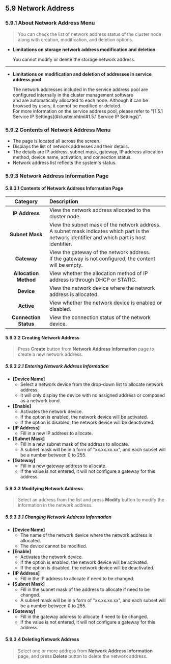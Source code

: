 ## 5.9 Network Address

### 5.9.1 About Network Address Menu
> You can check the list of network address status of the cluster node along with creation, modification, and deletion options.

- **Limitations on storage network address modification and deletion**
    
    You cannot modify or delete the storage network address.

---

- **Limitations on modification and deletion of addresses in service address pool**
    
    The network addresses included in the service address pool are configured internally in the cluster management software     
    and are automatically allocated to each node. Although it can be browsed by users, it cannot be modified or deleted.    
    For more information on the service address pool, please refer to "[1.5.1 Service IP Settings](#cluster.xhtml#1.5.1 Service IP Settings)".  


### 5.9.2 Contents of Network Address Menu

* The page is located all across the screen.
* Displays the list of network addresses and their details.
* The details are IP address, subnet mask, gateway, IP address allocation method, device name, activation, and connection status.
* Network address list reflects the system's status.


### 5.9.3 Network Address Information Page

#### 5.9.3.1 Contents of Network Address Information Page

|  Category  |  Description  |
|  :---:  |  :---  |
| **IP Address** | View the network address allocated to the cluster node. |
| **Subnet Mask** | View the subnet mask of the network address.<br>A subnet mask indicates which part is the network identifier and which part is host identifier. |
| **Gateway** | View the gateway of the network address.<br>If the gateway is not configured, the content will be empty. |
| **Allocation Method** | View whether the allocation method of IP address is through DHCP or STATIC. |
| **Device** | View the network device where the network address is allocated. |
| **Active** | View whether the network device is enabled or disabled. |
| **Connection Status** | View the connection status of the network device. |

#### 5.9.3.2 Creating Network Address
> Press **Create** button from **Network Address Information** page to create a new network address.

##### 5.9.3.2.1 Entering Network Address Information
* **[Device Name]**
  * Select a network device from the drop-down list to allocate network address.
  * It will only display the device with no assigned address or composed as a network bond.
* **[Enable]**
  * Activates the network device.
  * If the option is enabled, the network device will be activated.
  * If the option is disabled, the network device will be deactivated.
* **[IP Address]**
  * Fill in a new IP address to allocate.
* **[Subnet Mask]**
  * Fill in a new subnet mask of the address to allocate.
  * A subnet mask will be in a form of "xx.xx.xx.xx", and each subset will be a number between 0 to 255.
* **[Gateway]**
  * Fill in a new gateway address to allocate.
  * If the value is not entered, it will not configure a gateway for this address.

#### 5.9.3.3 Modifying Network Address
> Select an address from the list and press **Modify** button to modify the information in the network address.

##### 5.9.3.3.1 Changing Network Address Information
* **[Device Name]**
  * The name of the network device where the network address is allocated.
  * The device cannot be modified.
* **[Enable]**
  * Activates the network device.
  * If the option is enabled, the network device will be activated.
  * If the option is disabled, the network device will be deactivated.
* **[IP Address]**
  * Fill in the IP address to allocate if need to be changed.
* **[Subnet Mask]**
  * Fill in the subnet mask of the address to allocate if need to be changed.
  * A subnet mask will be in a form of "xx.xx.xx.xx", and each subset will be a number between 0 to 255.
* **[Gateway]**
  * Fill in the gateway address to allocate if need to be changed.
  * If the value is not entered, it will not configure a gateway for this address.

#### 5.9.3.4 Deleting Network Address
> Select one or more address from **Network Address Information** page, and press **Delete** button to delete the network address.
